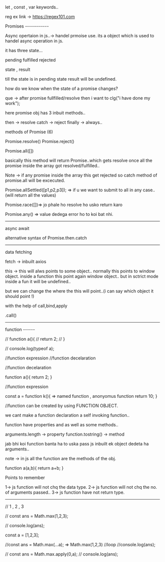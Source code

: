 let , const , var keywords..

reg ex link  -> https://regex101.com

Promises ------------

Async opertaion in js..-> handel prmoise use.
its  a object which is used to handel async operation in js.

it has three state...

pending
fulfilled
rejected

state ,
result

till the state is in pending state result will be undefined.

how do we know when the state of a promise changes?

que -> after promise fullfilled/resolve then i want to clg("i have  done my work");

here promise obj has 3 inbuit methods..

then -> resolve
catch -> reject
finally -> always..



methods of Promise (6)


Promise.resolve()
Promise.reject()

Promise.all([])

basically this method will return Promise..which gets resolve once all the promise inside the array
got resolved/fulfilled..


Note -> if any promise inside the array this get rejected so catch method of 
promise.all will be excecuted.


Promise.allSettled([p1,p2,p3]); => if u we want to submit to all in any case..(will return all the values)

Promise.race([])=> jo phale ho resolve ho usko return karo

Promise.any() => value dedega error ho to koi bat nhi.

----------------------

async await

alternative syntax of Promise.then.catch


-----------------------


data fetching

fetch -> inbuilt
axios 


this -> this will alws points to some object..
normally this points to window object.
inside a function this point again window object..
but in sctrict mode inside a fun it will be undefined..

but we can change the where the this will point..(i can say which object it should point !)

with the help of call,bind,apply

<functionName>.call(<obj to point>)


---------------------------------

function ------

// function  a(){
//      return 2;
// }

// console.log(typeof a);


//function expression
//function decelaration


//function decelaration

function a(){
    return 2;
}

//function expression

const a = function k(){  => named function , anonyomus function
    return 10;
}

//function can be created by using FUNCTION OBJECT.


we cant make a function declaration a self invoking function..


function have properties and as well as some methods..

arguments.length  -> property
function.tostring() -> method

jab bhi koi function banta ha to uska pass js inbuilt ek object dedeta ha arguments..


note -> in js all the function are the methods of the obj.


function a(a,b){
  return a+b;
}

Points to remember 

1->  js function will not chq the data type.
2->  js function will not chq the no. of arguments passed..
3-> js function have not return type.


-----------------------

// 1 , 2 , 3 

// const ans = Math.max(1,2,3);

// console.log(ans);

const a = [1,2,3];

//const ans = Math.max(...a);  => Math.max(1,2,3)
//loop
//console.log(ans);

// const ans = Math.max.apply(0,a);
// console.log(ans);








